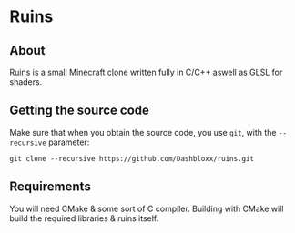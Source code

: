 # Ruins
## About
Ruins is a small Minecraft clone written fully in C/C++ aswell as GLSL for shaders.
## Getting the source code
Make sure that when you obtain the source code, you use `git`, with the `--recursive` parameter:
```
git clone --recursive https://github.com/Dashbloxx/ruins.git
```
## Requirements
You will need CMake & some sort of C compiler. Building with CMake will build the required libraries & ruins itself.
